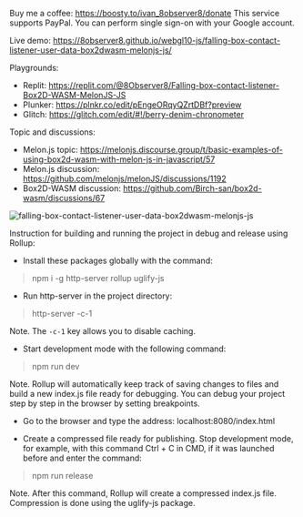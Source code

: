 Buy me a coffee: https://boosty.to/ivan_8observer8/donate This service supports PayPal. You can perform single sign-on with your Google account.

Live demo: https://8observer8.github.io/webgl10-js/falling-box-contact-listener-user-data-box2dwasm-melonjs-js/

Playgrounds:

- Replit: https://replit.com/@8Observer8/Falling-box-contact-listener-Box2D-WASM-MelonJS-JS
- Plunker: https://plnkr.co/edit/pEngeORqyQZrtDBf?preview
- Glitch: https://glitch.com/edit/#!/berry-denim-chronometer

Topic and discussions:

- Melon.js topic: https://melonjs.discourse.group/t/basic-examples-of-using-box2d-wasm-with-melon-js-in-javascript/57
- Melon.js discussion: https://github.com/melonjs/melonJS/discussions/1192
- Box2D-WASM discussion: https://github.com/Birch-san/box2d-wasm/discussions/67

![falling-box-contact-listener-user-data-box2dwasm-melonjs-js](https://github.com/8Observer8/falling-box-contact-listener-user-data-box2dwasm-melonjs-js/assets/3908473/105f4318-6a4b-42d3-925d-07e1709e9890)

Instruction for building and running the project in debug and release using Rollup:

- Install these packages globally with the command:

> npm i -g http-server rollup uglify-js

- Run http-server in the project directory:

> http-server -c-1

Note. The `-c-1` key allows you to disable caching.

- Start development mode with the following command:

> npm run dev

Note. Rollup will automatically keep track of saving changes to files and build a new index.js file ready for debugging. You can debug your project step by step in the browser by setting breakpoints.

- Go to the browser and type the address: localhost:8080/index.html

- Create a compressed file ready for publishing. Stop development mode, for example, with this command Ctrl + C in CMD, if it was launched before and enter the command:

> npm run release

Note. After this command, Rollup will create a compressed index.js file. Compression is done using the uglify-js package.
